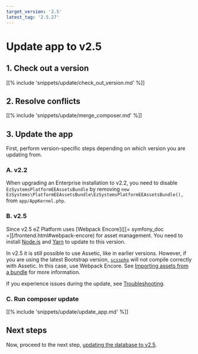 ```yaml
---
target_version: '2.5'
latest_tag: '2.5.27'
---
```


# Update app to v2.5

## 1. Check out a version

[[% include 'snippets/update/check_out_version.md' %]]

## 2. Resolve conflicts

[[% include 'snippets/update/merge_composer.md' %]]

## 3. Update the app

First, perform version-specific steps depending on which version you are updating from.

### A. v2.2
    
When upgrading an Enterprise installation to v2.2, you need to disable `EzSystemsPlatformEEAssetsBundle` by removing
`new EzSystems\PlatformEEAssetsBundle\EzSystemsPlatformEEAssetsBundle(),` from `app/AppKernel.php`.

### B. v2.5

Since v2.5 eZ Platform uses [Webpack Encore]([[= symfony_doc =]]/frontend.html#webpack-encore) for asset management.
You need to install [Node.js](https://nodejs.org/en/) and [Yarn](https://yarnpkg.com/lang/en/docs/install) to update to this version.

In v2.5 it is still possible to use Assetic, like in earlier versions.
However, if you are using the latest Bootstrap version, [`scssphp`](https://github.com/leafo/scssphp)
will not compile correctly with Assetic.
In this case, use Webpack Encore. See [Importing assets from a bundle](../../guide/project_organization.md#importing-assets-from-a-bundle) for more information.

If you experience issues during the update, see [Troubleshooting](../../getting_started/troubleshooting.md#cloning-failed-using-an-ssh-key).

### C. Run composer update

[[% include 'snippets/update/update_app.md' %]]

## Next steps

Now, proceed to the next step, [updating the database to v2.5](update_db_to_2.5.md).

